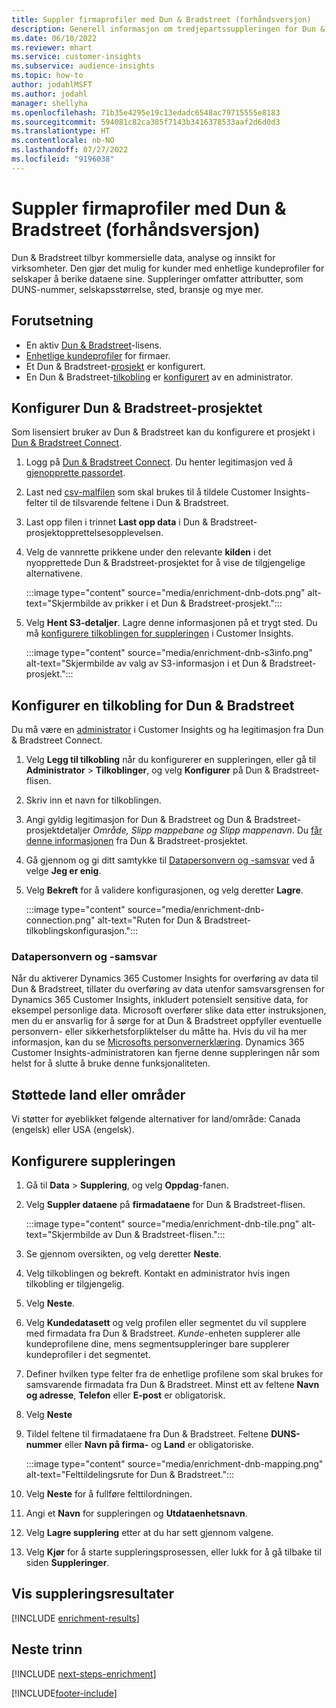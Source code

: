 ```yaml
---
title: Suppler firmaprofiler med Dun & Bradstreet (forhåndsversjon)
description: Generell informasjon om tredjepartssuppleringen for Dun & Bradstreet.
ms.date: 06/10/2022
ms.reviewer: mhart
ms.service: customer-insights
ms.subservice: audience-insights
ms.topic: how-to
author: jodahlMSFT
ms.author: jodahl
manager: shellyha
ms.openlocfilehash: 71b35e4295e19c13edadc6548ac79715555e8183
ms.sourcegitcommit: 594081c82ca385f7143b3416378533aaf2d6d0d3
ms.translationtype: HT
ms.contentlocale: nb-NO
ms.lasthandoff: 07/27/2022
ms.locfileid: "9196038"
---
```

# <a name="enrich-company-profiles-with-dun--bradstreet-preview"></a>Suppler firmaprofiler med Dun & Bradstreet (forhåndsversjon)

Dun & Bradstreet tilbyr kommersielle data, analyse og innsikt for virksomheter. Den gjør det mulig for kunder med enhetlige kundeprofiler for selskaper å berike dataene sine. Suppleringer omfatter attributter, som DUNS-nummer, selskapsstørrelse, sted, bransje og mye mer.

## <a name="prerequisites"></a>Forutsetning

- En aktiv [Dun & Bradstreet](https://www.dnb.com/marketing/media/give-your-data-a-boost.html?source=microsoft_audience_insights)-lisens.
- [Enhetlige kundeprofiler](customer-profiles.md) for firmaer.
- Et Dun & Bradstreet-[prosjekt](#set-up-your-dun--bradstreet-project) er konfigurert.
- En Dun & Bradstreet-[tilkobling](connections.md) er [konfigurert](#configure-a-connection-for-dun--bradstreet) av en administrator.

## <a name="set-up-your-dun--bradstreet-project"></a>Konfigurer Dun & Bradstreet-prosjektet

Som lisensiert bruker av Dun & Bradstreet kan du konfigurere et prosjekt i [Dun & Bradstreet Connect](https://connect.dnb.com?lead_source=microsoft_audienceinsights).

1. Logg på [Dun & Bradstreet Connect](https://connect.dnb.com?lead_source=microsoft_audienceinsights). Du henter legitimasjon ved å [gjenopprette passordet](https://sso.dnb.com/signin/forgot-password?lead_source=microsoft_audienceinsights).

1. Last ned [csv-malfilen](https://c360devenrichment.blob.core.windows.net/mapping/DnBCIdatamapping.csv) som skal brukes til å tildele Customer Insights-felter til de tilsvarende feltene i Dun & Bradstreet.

1. Last opp filen i trinnet **Last opp data** i Dun & Bradstreet-prosjektopprettelsesopplevelsen.

1. Velg de vannrette prikkene under den relevante **kilden** i det nyopprettede Dun & Bradstreet-prosjektet for å vise de tilgjengelige alternativene.

   :::image type="content" source="media/enrichment-dnb-dots.png" alt-text="Skjermbilde av prikker i et Dun & Bradstreet-prosjekt.":::

1. Velg **Hent S3-detaljer**. Lagre denne informasjonen på et trygt sted. Du må [konfigurere tilkoblingen for suppleringen](#configure-a-connection-for-dun--bradstreet) i Customer Insights.

   :::image type="content" source="media/enrichment-dnb-s3info.png" alt-text="Skjermbilde av valg av S3-informasjon i et Dun & Bradstreet-prosjekt.":::

## <a name="configure-a-connection-for-dun--bradstreet"></a>Konfigurer en tilkobling for Dun & Bradstreet

Du må være en [administrator](permissions.md#admin) i Customer Insights og ha legitimasjon fra Dun & Bradstreet Connect.

1. Velg **Legg til tilkobling** når du konfigurerer en suppleringen, eller gå til **Administrator** > **Tilkoblinger**, og velg **Konfigurer** på Dun & Bradstreet-flisen.

1. Skriv inn et navn for tilkoblingen.

1. Angi gyldig legitimasjon for Dun & Bradstreet og Dun & Bradstreet-prosjektdetaljer *Område, Slipp mappebane og Slipp mappenavn*. Du [får denne informasjonen](#set-up-your-dun--bradstreet-project) fra Dun & Bradstreet-prosjektet.

1. Gå gjennom og gi ditt samtykke til [Datapersonvern og -samsvar](#data-privacy-and-compliance) ved å velge **Jeg er enig**.

1. Velg **Bekreft** for å validere konfigurasjonen, og velg deretter **Lagre**.

   :::image type="content" source="media/enrichment-dnb-connection.png" alt-text="Ruten for Dun & Bradstreet-tilkoblingskonfigurasjon.":::

### <a name="data-privacy-and-compliance"></a>Datapersonvern og -samsvar

Når du aktiverer Dynamics 365 Customer Insights for overføring av data til Dun & Bradstreet, tillater du overføring av data utenfor samsvarsgrensen for Dynamics 365 Customer Insights, inkludert potensielt sensitive data, for eksempel personlige data. Microsoft overfører slike data etter instruksjonen, men du er ansvarlig for å sørge for at Dun & Bradstreet oppfyller eventuelle personvern- eller sikkerhetsforpliktelser du måtte ha. Hvis du vil ha mer informasjon, kan du se [Microsofts personvernerklæring](https://go.microsoft.com/fwlink/?linkid=396732).
Dynamics 365 Customer Insights-administratoren kan fjerne denne suppleringen når som helst for å slutte å bruke denne funksjonaliteten.

## <a name="supported-countries-or-regions"></a>Støttede land eller områder

Vi støtter for øyeblikket følgende alternativer for land/område: Canada (engelsk) eller USA (engelsk).

## <a name="configure-the-enrichment"></a>Konfigurere suppleringen

1. Gå til **Data** > **Supplering**, og velg **Oppdag**-fanen.

1. Velg **Suppler dataene** på **firmadataene** for Dun & Bradstreet-flisen.

   :::image type="content" source="media/enrichment-dnb-tile.png" alt-text="Skjermbilde av Dun & Bradstreet-flisen.":::

1. Se gjennom oversikten, og velg deretter **Neste**.

1. Velg tilkoblingen og bekreft. Kontakt en administrator hvis ingen tilkobling er tilgjengelig.

1. Velg **Neste**.

1. Velg **Kundedatasett** og velg profilen eller segmentet du vil supplere med firmadata fra Dun & Bradstreet. *Kunde*-enheten supplerer alle kundeprofilene dine, mens segmentsuppleringer bare supplerer kundeprofiler i det segmentet.

1. Definer hvilken type felter fra de enhetlige profilene som skal brukes for samsvarende firmadata fra Dun & Bradstreet. Minst ett av feltene **Navn og adresse**, **Telefon** eller **E-post** er obligatorisk.

1. Velg **Neste**

1. Tildel feltene til firmadataene fra Dun & Bradstreet. Feltene **DUNS-nummer** eller **Navn på firma-** og **Land** er obligatoriske.

      :::image type="content" source="media/enrichment-dnb-mapping.png" alt-text="Felttildelingsrute for Dun & Bradstreet.":::

1. Velg **Neste** for å fullføre felttilordningen.

1. Angi et **Navn** for suppleringen og **Utdataenhetsnavn**.

1. Velg **Lagre supplering** etter at du har sett gjennom valgene.

1. Velg **Kjør** for å starte suppleringsprosessen, eller lukk for å gå tilbake til siden **Suppleringer**.

## <a name="view-enrichment-results"></a>Vis suppleringsresultater

[!INCLUDE [enrichment-results](includes/enrichment-results.md)]

## <a name="next-steps"></a>Neste trinn

[!INCLUDE [next-steps-enrichment](includes/next-steps-enrichment.md)]

[!INCLUDE[footer-include](includes/footer-banner.md)]
